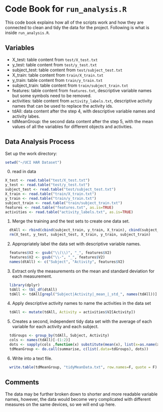 Code Book for `run_analysis.R`
===========

This code book explains how all of the scripts work and how they are connected to clean and tidy the data for the project. Following is what is inside `run_analysis.R`.

## Variables

  - X_test: table content from `test/X_test.txt`
  - y_test: table content from `test/y_test.txt`
  - subject_test: table content from `test/subject_test.txt`
  - X_train: table content from `train/X_train.txt`
  - y_train: table content from `train/y_train.txt`
  - subject_train: table content from `train/subject_train.txt`
  - features: table content from `features.txt`, descriptive variable names but some symbols need to be removed.
  - activities: table content from `activity_labels.txt`, descriptive activity names that can be used to replace the activity ids.
  - tdAll: data content after the step 4, with descriptive variable names and activity labes.
  - tdMeanGroup: the second data content after the step 5, with the mean values of all the variables for different objects and activities.

## Data Analysis Process  
  Set up the work directory:

  ```r
  setwd("~/UCI HAR Dataset")
  ```
  0. read in data
  
  ```r
  X_test <- read.table("test/X_test.txt")
  y_test <- read.table("test/y_test.txt")
  subject_test <- read.table("test/subject_test.txt")
  X_train <- read.table("train/X_train.txt")
  y_train <- read.table("train/y_train.txt")
  subject_train <- read.table("train/subject_train.txt")
  features <- read.table("features.txt", as.is=TRUE)
  activities <- read.table("activity_labels.txt", as.is=TRUE)
  ```
  1. Merge the training and the test sets to create one data set.
  
  ```r
    dtAll <- rbind(cbind(subject_train, y_train, X_train), cbind(subject_test, y_test, X_test))
    rm(X_test, y_test, subject_test, X_train, y_train, subject_train)
  ```
  2. Appropriately label the data set with descriptive variable names.
  
  ```r
    features$V2 <- gsub("\\(\\)", "_", features$V2)
    features$V2 <- gsub("\\-", "_", features$V2)
    names(dtAll) <- c("Subject", "Activity", features$V2)
  ```
  3. Extract only the measurements on the mean and standard deviation for each measurement.
  
  ```r  
    library(dplyr)
    tdAll <- tbl_df(dtAll)
    tdAll <- tdAll[grepl("Subject|Activity|_mean_|_std_", names(tdAll))]
  ``` 
  4. Apply descriptive activity names to name the activities in the data set
  
  ```r  
    tdAll <- mutate(tdAll, Activity = activities$V2[Activity])
  ```  
  5. Creates a second, independent tidy data set with the average of each variable for each activity and each subject.
  
  ```r  
    tdGroups <- group_by(tdAll, Subject, Activity)
    cols <- names(tdAll)[-(1:2)]
    dots <- sapply(cols ,function(x) substitute(mean(x), list(x=as.name(x))))
    tdMeanGroup <- do.call(summarise, c(list(.data=tdGroups), dots))
  ```  
  6. Write into a text file.
  
  ```r
    write.table(tdMeanGroup, "tidyMeanData.txt", row.names=F, quote = F)
  ```
## Comments
The data may be further broken down to shorter and more readable variable names, however, the data would become very complicated with different measures on the same devices, so we will end up here. 
